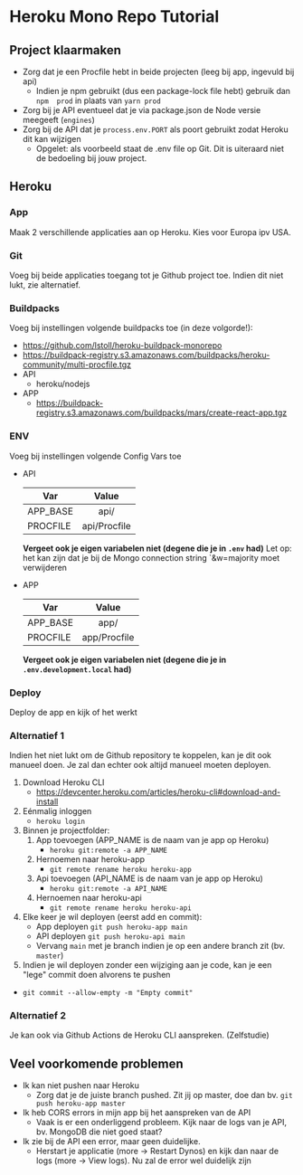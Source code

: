 # Heroku Mono Repo Tutorial

## Project klaarmaken

- Zorg dat je een Procfile hebt in beide projecten (leeg bij app, ingevuld bij api)
  - Indien je npm gebruikt (dus een package-lock file hebt) gebruik dan `npm  prod` in plaats van `yarn prod`   
- Zorg bij je API eventueel dat je via package.json de Node versie meegeeft (`engines`)
- Zorg bij de API dat je `process.env.PORT` als poort gebruikt zodat Heroku dit kan wijzigen
  - Opgelet: als voorbeeld staat de .env file op Git. Dit is uiteraard niet de bedoeling bij jouw project.

## Heroku

### App

Maak 2 verschillende applicaties aan op Heroku. Kies voor Europa ipv USA.

### Git

Voeg bij beide applicaties toegang tot je Github project toe.
Indien dit niet lukt, zie alternatief.

### Buildpacks

Voeg bij instellingen volgende buildpacks toe (in deze volgorde!):

- https://github.com/lstoll/heroku-buildpack-monorepo
- https://buildpack-registry.s3.amazonaws.com/buildpacks/heroku-community/multi-procfile.tgz
- API
  - heroku/nodejs
- APP
  - https://buildpack-registry.s3.amazonaws.com/buildpacks/mars/create-react-app.tgz

### ENV

Voeg bij instellingen volgende Config Vars toe

- API

  | Var      |    Value     |
  | -------- | :----------: |
  | APP_BASE |     api/     |
  | PROCFILE | api/Procfile |

  **Vergeet ook je eigen variabelen niet (degene die je in `.env` had)**
  Let op: het kan zijn dat je bij de Mongo connection string `&w=majority moet verwijderen

- APP

  | Var      |    Value     |
  | -------- | :----------: |
  | APP_BASE |     app/     |
  | PROCFILE | app/Procfile |

  **Vergeet ook je eigen variabelen niet (degene die je in `.env.development.local` had)**

### Deploy

Deploy de app en kijk of het werkt

### Alternatief 1

Indien het niet lukt om de Github repository te koppelen, kan je dit ook manueel doen. Je zal dan echter ook altijd manueel moeten deployen.

1. Download Heroku CLI
   * https://devcenter.heroku.com/articles/heroku-cli#download-and-install
2. Eénmalig inloggen 
   * `heroku login`
3. Binnen je projectfolder:
   1. App toevoegen (APP_NAME is de naam van je app op Heroku)
      * `heroku git:remote -a APP_NAME`
   2. Hernoemen naar heroku-app
      *  `git remote rename heroku heroku-app`
   3. Api toevoegen (API_NAME is de naam van je app op Heroku)
      * `heroku git:remote -a API_NAME`
   4. Hernoemen naar heroku-api
      *  `git remote rename heroku heroku-api`
4. Elke keer je wil deployen (eerst add en commit):
   * App deployen `git push heroku-app main`
   * API deployen `git push heroku-api main`
    * Vervang `main` met je branch indien je op een andere branch zit (bv. `master`)
5. Indien je wil deployen zonder een wijziging aan je code, kan je een "lege" commit doen alvorens te pushen
  * `git commit --allow-empty -m "Empty commit"`


### Alternatief 2

Je kan ook via Github Actions de Heroku CLI aanspreken. (Zelfstudie)


## Veel voorkomende problemen

* Ik kan niet pushen naar Heroku
  * Zorg dat je de juiste branch pushed. Zit jij op master, doe dan bv. `git push heroku-app master`
* Ik heb CORS errors in mijn app bij het aanspreken van de API
  * Vaak is er een onderliggend probleem. Kijk naar de logs van je API, bv. MongoDB die niet goed staat?
* Ik zie bij de API een error, maar geen duidelijke. 
  * Herstart je applicatie (more -> Restart Dynos) en kijk dan naar de logs (more -> View logs). Nu zal de error wel duidelijk zijn

